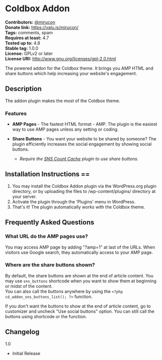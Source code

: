 # Coldbox Addon
**Contributors:** [@mirucon](https://profiles.wordpress.org/mirucon/)    
**Donate link:** https://valu.is/mirucon/  
**Tags:** comments, spam  
**Requires at least:** 4.7  
**Tested up to:** 4.8  
**Stable tag:** 1.0.0  
**License:** GPLv2 or later  
**License URI:** http://www.gnu.org/licenses/gpl-2.0.html

The powered addon for the Coldbox theme. It brings you AMP HTML and share buttons which help increasing your website's engagement.


## Description

The addon plugin makes the most of the Coldbox theme. 

### Features

* **AMP Pages** - The fastest HTML format - AMP. The plugin is the easiest way to use AMP pages unless any setting or coding.

* **Share Buttons** - You want your website to be shared by someone? The plugin efficiently increases the social engagement by showing social buttons.

  * *Require the [SNS Count Cache](https://wordpress.org/plugins/sns-count-cache/) plugin to use share buttons.*


## Installation Instructions ==

1. You may install the Coldbox Addon plugin via the WordPress.org plugin directory, or by uploading the files to /wp-content/plugins/ directory at your server.
1. Activate the plugin through the 'Plugins' menu in WordPress.
1. That's it! The plugin automatically works with the Coldbox theme.

## Frequently Asked Questions

### What URL do the AMP pages use?

You may access AMP page by adding "?amp=1" at last of the URLs. When visitors use Google search, they automatically access to your AMP page.

### Where are the share buttons shown?

By default, the share buttons are shown at the end of article content. You may use `sns_buttons` shortcode when you want to show them at beginning or midst of the content.  
You can also call the buttons anywhere by using the `<?php cd_addon_sns_buttons_list(); ?>` function.

If you don't want the buttons to show at the end of article content, go to customizer and uncheck "Use social buttons" option. You can still call the buttons using shortcode or the function.

## Changelog

1.0

* Initial Release